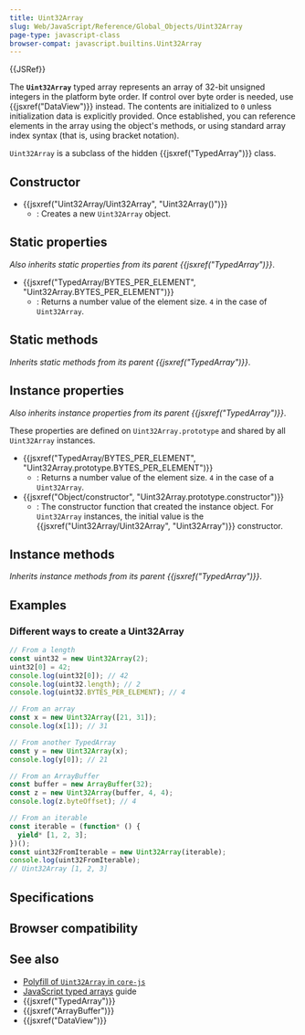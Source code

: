 ```yaml
---
title: Uint32Array
slug: Web/JavaScript/Reference/Global_Objects/Uint32Array
page-type: javascript-class
browser-compat: javascript.builtins.Uint32Array
---
```


{{JSRef}}

The **`Uint32Array`** typed array represents an array of 32-bit unsigned integers in the platform byte order. If control over byte order is needed, use {{jsxref("DataView")}} instead. The contents are initialized to `0` unless initialization data is explicitly provided. Once established, you can reference elements in the array using the object's methods, or using standard array index syntax (that is, using bracket notation).

`Uint32Array` is a subclass of the hidden {{jsxref("TypedArray")}} class.

## Constructor

- {{jsxref("Uint32Array/Uint32Array", "Uint32Array()")}}
  - : Creates a new `Uint32Array` object.

## Static properties

_Also inherits static properties from its parent {{jsxref("TypedArray")}}_.

- {{jsxref("TypedArray/BYTES_PER_ELEMENT", "Uint32Array.BYTES_PER_ELEMENT")}}
  - : Returns a number value of the element size. `4` in the case of `Uint32Array`.

## Static methods

_Inherits static methods from its parent {{jsxref("TypedArray")}}_.

## Instance properties

_Also inherits instance properties from its parent {{jsxref("TypedArray")}}_.

These properties are defined on `Uint32Array.prototype` and shared by all `Uint32Array` instances.

- {{jsxref("TypedArray/BYTES_PER_ELEMENT", "Uint32Array.prototype.BYTES_PER_ELEMENT")}}
  - : Returns a number value of the element size. `4` in the case of a `Uint32Array`.
- {{jsxref("Object/constructor", "Uint32Array.prototype.constructor")}}
  - : The constructor function that created the instance object. For `Uint32Array` instances, the initial value is the {{jsxref("Uint32Array/Uint32Array", "Uint32Array")}} constructor.

## Instance methods

_Inherits instance methods from its parent {{jsxref("TypedArray")}}_.

## Examples

### Different ways to create a Uint32Array

```js
// From a length
const uint32 = new Uint32Array(2);
uint32[0] = 42;
console.log(uint32[0]); // 42
console.log(uint32.length); // 2
console.log(uint32.BYTES_PER_ELEMENT); // 4

// From an array
const x = new Uint32Array([21, 31]);
console.log(x[1]); // 31

// From another TypedArray
const y = new Uint32Array(x);
console.log(y[0]); // 21

// From an ArrayBuffer
const buffer = new ArrayBuffer(32);
const z = new Uint32Array(buffer, 4, 4);
console.log(z.byteOffset); // 4

// From an iterable
const iterable = (function* () {
  yield* [1, 2, 3];
})();
const uint32FromIterable = new Uint32Array(iterable);
console.log(uint32FromIterable);
// Uint32Array [1, 2, 3]
```

## Specifications



## Browser compatibility



## See also

- [Polyfill of `Uint32Array` in `core-js`](https://github.com/zloirock/core-js#ecmascript-typed-arrays)
- [JavaScript typed arrays](/Web/JavaScript/Guide/Typed_arrays) guide
- {{jsxref("TypedArray")}}
- {{jsxref("ArrayBuffer")}}
- {{jsxref("DataView")}}
